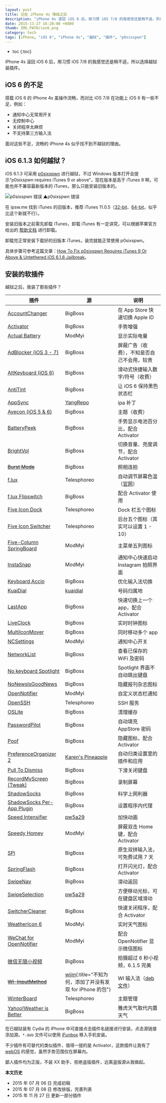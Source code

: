 ```yaml
---
layout: post
title: 记在 iPhone 4s 降级之后
description: "iPhone 4s 滚回 iOS 6 后，用习惯 iOS 7/8 的我感觉还是稍不适，所以选择越狱装插件。"
date: 2015-11-27 16:20:00 +0800
thumb: IMG_PATH/ios6.png
category: tech
tags: [iPhone, "iOS 6", "iPhone 4s", "越狱", "插件", "p0sixspwn"]
---
```


* toc
{:toc}

iPhone 4s 滚回 iOS 6 后，用习惯 iOS 7/8 的我感觉还是稍不适，所以选择越狱装插件。

## iOS 6 的不足

搭载 iOS 6 的 iPhone 4s 虽操作流畅，而对比 iOS 7/8 在功能上 iOS 6 有一些不足，例如：

* 通知中心无常用开关
* 无控制中心
* 关闭程序太麻烦
* 不支持第三方输入法

面对这些不足，流畅的 iPhone 4s 似乎找不到不越狱的理由。

## iOS 6.1.3 如何越狱？

iOS 6.1.3 可采用 [p0sixspwn](http://p0sixspwn.com/) 进行越狱，不过 Windows 版本打开会提示“p0sixspwn requires iTunes 9 or above”，现在版本是高于 iTunes 9 啊，可能也并不兼容最新版本的 iTunes，那么只能安装旧版本的。

![p0sixspwn 错误]({{site.IMG_PATH}}/after-my-iphone-4s-downgraded.png)
▲p0sixspwn 错误


在 ipsw.me 找到 iTunes 的旧版本，推荐 iTunes 11.0.5（[32-bit](https://secure-appldnld.apple.com/iTunes11/091-9269.20130816.Azfre/iTunesSetup.exe)、[64-bit](https://secure-appldnld.apple.com/iTunes11/091-9270.20130816.Qw23e/iTunes64Setup.exe)，似乎比这个新就不行）。

安装旧版本之前需先卸载 iTunes，卸载 iTunes 有一定讲究，可以根据苹果官方给出的 [帮助文档](https://support.apple.com/zh-cn/HT1923) 进行卸载。

卸载完正常安装下载好的旧版本 iTunes，装完就能正常使用 p0sixspwn。

具体步骤可参考这篇文章：[How To Fix p0sixspwn Requires iTunes 9 Or Above & Untethered iOS 6.1.6 Jailbreak](http://www.inati0n.com/how-to-fix-p0sixspwn-requires-itunes-9-or-above-untethered-ios-6-1-6-jailbreak/)。


## 安装的软插件

越狱之后，我装了那些插件？

|    插件   |    源    |  说明  | 
|-----------|----------|--------|
|[AccountChanger](cydia://package/kr.typostudio.accountchanger)|BigBoss|在 App Store 快速切换 Apple ID|
|[Activator](cydia://package/libactivator)|BigBoss|手势增强|
|[Actual Battery](cydia://package/com.pw5a29.actualbattery)|ModMyi|显示实际电量|
|[AdBlocker (iOS 3 - 7)](cydia://package/com.yllier.blocker)|BigBoss|屏蔽广告（收费），不知是否自己不会用，较贵|
|[AltKeyboard (iOS 6)](cydia://package/com.a3tweaks.altkeyboard)|BigBoss|滑动式快捷输入数字/符号（收费）|
|[AntiTint](cydia://package/com.rpetrich.antitint)|BigBoss|让 iOS 6 保持黑色状态栏|
|[AppSync](cydia://package/com.linusyang.appsync)|[YangRepo](cydia://url/https://cydia.saurik.com/api/share#?source=http://yangapp.googlecode.com/svn/)|ipa 补丁|
|[Ayecon (iOS 5 & 6)](cydia://package/org.thebigboss.ayecon)|BigBoss|主题（收费）|
|[BatteryPeek](cydia://package/me.qusic.batterypeek)|BigBoss|手势显示电池百分比，配合 Activator|
|[BrightVol](cydia://package/ws.hbang.brightvol)|BigBoss|切换音量、亮度调节，配合 Activator|
|[<s>Burst Mode</s>](cydia://package/org.thebigboss.burstmode)|BigBoss|照相连拍|
|[f.lux](cydia://package/org.herf.flux)|Telesphoreo|自动调节屏幕色温（[官网](https://justgetflux.com/)）|
|[f.lux Flipswitch](cydia://package/miktr.switch.flux)|BigBoss|配合 Activator 使用|
|[Five Icon Dock](cydia://package/com.saurik.iphone.fid)|Telesphoreo|Dock 栏五个图标|
|[Five Icon Switcher](cydia://package/com.chpwn.five-icon-switcher)|Telesphoreo|后台五个图标（其实可以设置 1 - 10）|
|[Five-Column SpringBoard](cydia://package/net.r-ch.fcsb)|ModMyi|主菜单五列图标|
|[InstaSnap](cydia://package/com.ravirajm.instasnap)|ModMyi|通知中心快速启动 Instagram 拍照界面|
|[Keyboard Accio](cydia://package/tw.hiraku.keyboardaccio)|BigBoss|优化输入法切换|
|[KuaiDial](cydia://package/kuaidial-beta)|[kuaidial](cydia://url/https://cydia.saurik.com/api/share#?source=http://kuaidial.googlecode.com/svn/deb)|号码归属地|
|[LastApp](cydia://package/jp.ashikase.lastapp)|BigBoss|快速切换上一个 app，配合 Activator|
|[LiveClock](cydia://package/liveclock)|BigBoss|实时时钟图标|
|[MultiIconMover](cydia://package/jp.ashikase.multiiconmover)|BigBoss|同时移动多个 app|
|[NCSettings](cydia://package/com.jamied360.ncsettings)|ModMyi|通知中心开关|
|[NetworkList](cydia://package/me.qusic.networklist)|BigBoss|查看已保存的 WiFi 及密码|
|[No keyboard Spotlight](cydia://package/com.itaysoft.nokeyspotlight)|BigBoss|Spotlight 界面不自动跳出键盘|
|[NoNewslsGoodNews](cydia://package/com.rpetrich.nonewsisgoodnews)|BigBoss|隐藏报刊杂志图标|
|[OpenNotifier](cydia://package/com.n00neimp0rtant.opennotifier)|ModMyi|自定义状态栏通知|
|[OpenSSH](cydia://package/openssh)|Telesphoreo|SSH 服务|
|[OSLite](cydia://package/bluecocoa.oslite)|BigBoss|清理缓存|
|[PasswordPilot](cydia://package/com.filippobiga.passwordpilot)|BigBoss|自动填充 AppStore 密码|
|[Poof](cydia://package/com.bigboss.poof)|BigBoss|隐藏图标，配合 Activator|
|[PreferenceOrganizer 2](cydia://package/net.angelxwind.preferenceorganizer2)|[Karen's Pineapple](cydia://url/https://cydia.saurik.com/api/share#?source=http://cydia.angelxwind.net/)|自动归类设置里的插件和应用|
|[Pull To Dismiss](cydia://package/com.rpetrich.pulltodismiss)|BigBoss|下滑关闭键盘|
|[RecordMyScreen (Tweak)](cydia://package/org.coolstar.recordmyscreentweak)|BigBoss|录制屏幕|
|[ShadowSocks](cydia://package/com.linusyang.shadowsocks)|BigBoss|科学上网利器|
|[ShadowSocks Per-App Plugin](cydia://package/com.linusyang.ssperapp)|BigBoss|设置程序内代理|
|[Speed Intensifier](cydia://package/com.pw5a29.speedintensifier)|[pw5a29](cydia://url/https://cydia.saurik.com/api/share#?source=https://pw5a29.github.io/)|加快动画|
|[Speedy Homey](cydia://package/com.pw5a29.speedyhomey) |ModMyi|屏蔽双击 Home 键，配合 Activator|
|[SPi](cydia://package/com.gviridis.spi)|BigBoss|原生双拼输入法，可免费试用 7 天|
|[SpringFlash](cydia://package/com.springflash)|BigBoss|打开闪光灯，配合 Activator|
|[SwipeNav](cydia://package/me.devbug.swipenav)|BigBoss|滑动返回|
|[SwipeSelection](cydia://package/com.iky1e.swipeselection)|[pw5a29](cydia://url/https://cydia.saurik.com/api/share#?source=https://pw5a29.github.io/)|方便移动光标，可在键盘区域滑动|
|[SwitcherCleaner](cydia://package/jp.r-plus.switchcleaner)|BigBoss|快速关闭程序，配合 Activator|
|[WeatherIcon 6](cydia://package/com.dba-tech.weathericon)|ModMyi|实时天气图标|
|[WeChat for OpenNotifier](cydia://package/com.modmyi.wechatforopennotifier)|ModMyi|配合 OpenNotifier 显示微信图标|
|[微信无限小视频](cydia://package/com.oopswxlongvideo)|BigBoss|拍摄超过 6 秒小视频，6.1.5 完美|
|[<s>WI-InputMethod</s>](cydia://package/wiim-iphone)|[wiim](cydia://url/https://cydia.saurik.com/api/share#?source=http://cydia.myrepospace.com/wiim/){:title="不知为何，添加了并没有发现 for iPhone 的包"}|WI 输入法（[deb 文件](http://www.wicld.com/down_load/ios/WIInputMethod-ios-2.1-1413.deb)）|
|[WinterBoard](cydia://package/winterboard)|Telesphoreo|主题管理|
|[Yahoo!Weather is Better](cydia://package/com.ba.yahooweatherisbetter)|BigBoss|雅虎天气取代内置天气|

在已越狱装有 Cydia 的 iPhone 中可直接点击插件名链接进行安装，点击源链接添加源。`*.deb` 文件可以使用 [iFunbox](http://www.i-funbox.com/) 移入手机安装。

不少插件有可替代的类似插件，值得一提的是 Activator，这款插件让我有了 [webOS](/small-but-complete.html) 的感觉，虽然手势范围仅在屏幕内。

鄙人插件均为正版，不装 XX 助手、拒绝盗版插件，远离盗版源从我做起。

**本文历史**

* 2015 年 07 月 06 日 完成初稿
* 2015 年 07 月 08 日 修改排版，完善列表
* 2015 年 11 月 27 日 更新一部分插件
